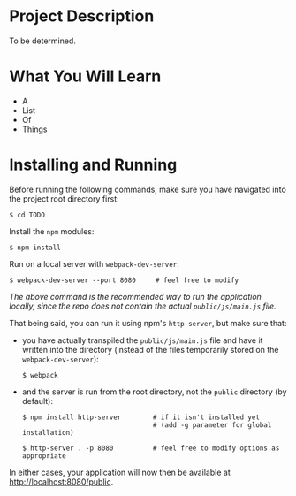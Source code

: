 # Project Description

To be determined.

# What You Will Learn

* A
* List
* Of
* Things

# Installing and Running

Before running the following commands, make sure you have navigated into the project root directory first:

    $ cd TODO

Install the `npm` modules:

    $ npm install

Run on a local server with `webpack-dev-server`:

    $ webpack-dev-server --port 8080     # feel free to modify

*The above command is the recommended way to run the application locally, since the repo does not contain the actual `public/js/main.js` file.*

That being said, you can run it using npm's `http-server`, but make sure that:

* you have actually transpiled the `public/js/main.js` file and have it written into the directory (instead of the files temporarily stored on the `webpack-dev-server`):

    ```
    $ webpack
    ```

* and the server is run from the root directory, not the `public` directory (by default):

    ```
    $ npm install http-server        # if it isn't installed yet
                                     # (add -g parameter for global installation)

    $ http-server . -p 8080          # feel free to modify options as appropriate
    ```

In either cases, your application will now then be available at <http://localhost:8080/public>.
